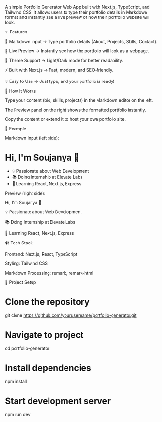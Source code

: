 A simple Portfolio Generator Web App built with Next.js, TypeScript, and Tailwind CSS.
It allows users to type their portfolio details in Markdown format and instantly see a live preview of how their portfolio website will look.

✨ Features

📝 Markdown Input → Type portfolio details (About, Projects, Skills, Contact).

👀 Live Preview → Instantly see how the portfolio will look as a webpage.

🎨 Theme Support → Light/Dark mode for better readability.

⚡ Built with Next.js → Fast, modern, and SEO-friendly.

💡 Easy to Use → Just type, and your portfolio is ready!

🚀 How It Works

Type your content (bio, skills, projects) in the Markdown editor on the left.

The Preview panel on the right shows the formatted portfolio instantly.

Copy the content or extend it to host your own portfolio site.

📸 Example

Markdown Input (left side):

# Hi, I'm Soujanya 👋
- 💡 Passionate about Web Development
- 📚 Doing Internship at Elevate Labs
- 🌱 Learning React, Next.js, Express


Preview (right side):

Hi, I'm Soujanya 👋

💡 Passionate about Web Development

📚 Doing Internship at Elevate Labs

🌱 Learning React, Next.js, Express

🛠️ Tech Stack

Frontend: Next.js, React, TypeScript

Styling: Tailwind CSS

Markdown Processing: remark, remark-html

📂 Project Setup
# Clone the repository
git clone https://github.com/yourusername/portfolio-generator.git

# Navigate to project
cd portfolio-generator

# Install dependencies
npm install

# Start development server
npm run dev




